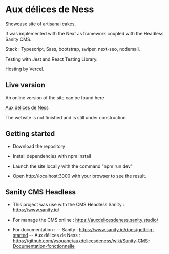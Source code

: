 # Aux délices de Ness

Showcase site of artisanal cakes.

It was implemented with the Next Js framework coupled with the Headless Sanity CMS.

Stack : Typescript, Sass, bootstrap, swiper, next-seo, nodemail.

Testing with Jest and React Testing Library.

Hosting by Vercel.

## Live version

An online version of the site can be found here

[Aux délices de Ness](https://auxdelicesdeness-453mnezfd-ysouane0-gmailcom.vercel.app/)

The website is not finished and is still under construction.

## Getting started

- Download the repository

- Install dependencies with npm install

- Launch the site locally with the command "npm run dev"

- Open http://localhost:3000 with your browser to see the result.


## Sanity CMS Headless
- This project was use with the CMS Headless Sanity : https://www.sanity.io/

- For manage the CMS online : https://auxdelicesdeness.sanity.studio/

- For documentation :
-- Sanity : https://www.sanity.io/docs/getting-started
-- Aux délices de Ness : https://github.com/ysouane/auxdelicesdeness/wiki/Sanity-CMS-Documentation-fonctionnelle
